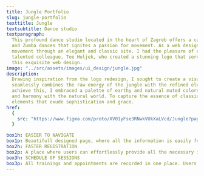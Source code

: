 ```yaml
---
title: Jungle Portfolio
slug: jungle-portfolio
texttitle: Jungle
textsubtitle: Dance studio
textparagraph:
  This profound dance studio located in the heart of Zagreb offers a captivating blend of classical
  and Zumba dances that ignites a passion for movement. As a web designer, I aimed to capture that
  movement through an elegant and classic site. I had the pleasure of collaborating with my
  talented colleague, Tee Huljek, who created a stunning logo that served as the inspiration for
  this exquisite web design.
image: "../src/assets/images/ui_design/jungle.jpg"
description:
  Drawing inspiration from the logo redesign, I sought to create a visually immersive experience that
  seamlessly combines the raw energy of the jungle with the refined elegance of classical dances. To
  achieve this, I embraced a palette of earthy and natural muted colors, invoking a sense of connectivity
  and harmony with the natural world. To capture the essence of classical dances, I incorporated design
  elements that exude sophistication and grace.
href:
  {
    src: "https://www.figma.com/proto/XV01yFse3RNwkVUkXaLVcd/Jungle?page-id=0%3A1&type=designode-id=2-4&viewport=464%2C438%2C0.31&scaling=min-zoom&starting-point-node-id=2%3A4",
  }

box1h: EASIER TO NAVIGATE
box1p: Beautifull designed page, where all the information is easily found. The goal is to ensure a seamless and delightful browsing experience for all visitors.
box2h: FASTER REGISTRATION
box2p: A place where users can effortlessly provide all the necessary information without the need for calls or in-person visits.
box3h: SCHEDULE OF SESSIONS
box3p: All trainings and appointments are recorded in one place. Users can effortlessly combine their schedules and stay updated with any changes.
---
```


